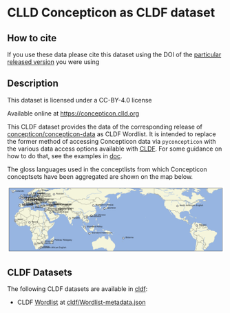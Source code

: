 # CLLD Concepticon as CLDF dataset

## How to cite

If you use these data please cite
this dataset using the DOI of the [particular released version](../../releases/) you were using

## Description


This dataset is licensed under a CC-BY-4.0 license

Available online at https://concepticon.clld.org



This CLDF dataset provides the data of the corresponding release of
[concepticon/concepticon-data](https://github.com/concepticon/concepticon-data) as CLDF Wordlist.
It is intended to replace the former method of accessing Concepticon data via `pyconcepticon`
with the various data access options available with [CLDF](https://github.com/cldf/cookbook/).
For some guidance on how to do that, see the examples in [doc](doc/).

The gloss languages used in the conceptlists from which Concepticon conceptsets have been aggregated
are shown on the map below.

![](map.svg)


## CLDF Datasets

The following CLDF datasets are available in [cldf](cldf):

- CLDF [Wordlist](https://github.com/cldf/cldf/tree/master/modules/Wordlist) at [cldf/Wordlist-metadata.json](cldf/Wordlist-metadata.json)